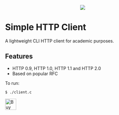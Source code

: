 
<p align="center">
  <img src=".png">
</p>

# Simple HTTP Client

A lightweight CLI HTTP client for academic purposes.

## Features

  - HTTP 0.9, HTTP 1.0, HTTP 1.1 and HTTP 2.0 
  - Based on popular RFC

To run:
```
$ ./client.c
```

<a href='https://ko-fi.com/andreabonacin' target='_blank'><img height='36' style='border:0px;height:36px;' src='https://az743702.vo.msecnd.net/cdn/kofi1.png?v=0' border='0' alt='Buy Me a Coffee at ko-fi.com' /></a>
